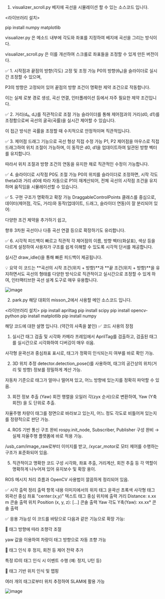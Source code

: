 1. visualizer_scroll.py
베지에 곡선을 시뮬레이션 할 수 있는 소스코드 입니다.

<라이브러리 설치>

pip install numpy matplotlib

visualizer.py 은 메소드 내부에 각도와 좌표를 지정하여 베지에 곡선을 그리는 방식이다.

visualizer_scroll.py 은 이를 개선하여 스크롤로 좌표들을 조정할 수 있게 만든 버전이다.





✅ 1. 시작점과 끝점의 방향(각도) 고정 및 조정 가능
P0의 방향(θ₀)을 슬라이더로 실시간 조정할 수 있으며,

P3의 방향은 고정되어 있어 끝점의 방향 조건이 명확한 제약 조건으로 작동합니다.

이는 실제 로봇 경로 생성, 곡선 연결, 인터폴레이션 등에서 자주 필요한 제약 조건입니다.

✅ 2. 거리(d₀, d₁)를 직관적으로 조절 가능
슬라이더를 통해 제어점과의 거리(d0, d1)를 조정함으로써 곡선의 굴곡(곡률)을 실시간 제어할 수 있습니다.

이 접근 방식은 곡률을 조정할 때 수치적으로 안정적이며 직관적입니다.

✅ 3. 제어점 드래그 기능으로 곡선 형상 직접 수정 가능
P1, P2 제어점을 마우스로 직접 드래그하여 위치 조절이 가능하며, 이 동작은 d0, d1을 업데이트하여 일관된 방향 벡터를 유지합니다.

따라서 위치 조절과 방향 조건의 연동을 유지한 채로 직관적인 수정이 가능합니다.

✅ 4. 슬라이더로 시작점 P0도 조절 가능
P0의 위치를 슬라이더로 조정하면, 시작 각도 theta0과 거리 d0에 따라 자동으로 P1이 재계산되어, 전체 곡선의 시작점 조건을 유지하며 움직임을 시뮬레이션할 수 있습니다.

✅ 5. 구현 구조가 명확하고 확장 가능
DraggableControlPoints 클래스를 중심으로, 데이터(제어점, 각도, 거리)와 동작(업데이트, 드래그, 슬라이더 연동)이 잘 분리되어 있어:

다양한 조건 제약을 추가하기 쉽고,

향후 3차원 곡선이나 다중 곡선 연결 등으로 확장하기도 유리합니다.

✅ 6. 시각적 피드백이 빠르고 직관적
각 제어점의 이름, 방향 벡터(화살표), 색상 등을 다르게 설정하여 사용자가 구조를 쉽게 이해할 수 있도록 시각적 단서를 제공합니다.

실시간 draw_idle()을 통해 빠른 피드백이 제공됩니다.

💡 요약
이 코드는 **곡선의 시작 조건(위치 + 방향)**과 **끝 조건(위치 + 방향)**을 유지하면서도 곡선의 형태를 다양한 방식으로 직관적이고 실시간으로 조정할 수 있게 하여, 인터랙티브한 곡선 설계 도구로 매우 유용합니다.

![image](https://github.com/user-attachments/assets/c4ee03e4-7cea-4060-82d7-166c463a0971)


2. park.py
해당 대회의 misson_2에서 사용할 메인 소스코드 입니다.

<라이브러리 설치>
pip install apriltag
pip install scipy
pip install opencv-python
pip install matplotlib
pip install numpy	


해당 코드에 대한 설명 입니다. (약간의 사족을 붙인)
✅ 코드 사용의 장점
1. 실시간 태그 검출 및 시각화
카메라 프레임에서 AprilTag를 검출하고, 검출된 태그를 실시간으로 시각화하여 디버깅이 매우 쉬움.

사각형 윤곽선과 중심좌표 표시로, 태그가 정확히 인식되는지 여부를 바로 확인 가능.

2. 3D 위치 추정
detector.detection_pose()를 사용하여, 태그의 공간상의 위치(거리 및 방향) 정보를 정밀하게 계산 가능.

자동차 기준으로 태그가 얼마나 떨어져 있고, 어느 방향에 있는지를 정확히 파악할 수 있음.

3. 회전 정보 추출 (Yaw)
회전 행렬을 오일러 각(zyx 순서)으로 변환하여, Yaw (Y축 회전) 을 도 단위로 추출.

자율주행 차량이 태그를 정면으로 바라보고 있는지, 어느 정도 각도로 비틀어져 있는지를 정량적으로 판단 가능.

4. ROS 기반 통신 구조 완비
rospy.init_node, Subscriber, Publisher 구성 완비 → 실제 자율주행 플랫폼에 바로 적용 가능.

/usb_cam/image_raw로부터 이미지를 받고, /xycar_motor로 모터 제어를 수행하는 구조가 표준화되어 있음.

5. 직관적이고 명확한 코드 구성
시각화, 좌표 추출, 거리계산, 회전 추출 등 각 역할이 명확하게 나누어져 있어 유지보수 및 확장 용이.

ROS 메시지 처리 흐름과 OpenCV 사용법이 깔끔하게 정리되어 있음.

✅ 시각 출력 정리
출력 항목	내용	이미지에서의 위치
태그 윤곽선	초록색 사각형	태그 외곽선
중심 좌표	"center:(x,y)" 텍스트	태그 중심 위치에 출력
거리	Distance: x.xx m	콘솔 출력
위치	Position (x, y, z): [...]	콘솔 출력
Yaw 각도	Y축(Yaw): xx.xx°	콘솔 출력

✅ 응용 가능성
이 코드를 바탕으로 다음과 같은 기능으로 확장 가능:

🧭 태그 방향에 따라 조향각 조절

yaw 값을 이용하여 차량이 태그 방향으로 자동 조향 가능

🚦 태그 인식 후 정지, 회전 등 제어 전략 추가

특정 ID의 태그 인식 시 이벤트 수행 (예: 정지, U턴 등)

🧠 태그 기반 위치 인식 및 맵핑

여러 개의 태그로부터 위치 추정하여 SLAM에 활용 가능

![image](https://github.com/user-attachments/assets/a9ef1333-28f4-4255-ba02-eb8e3f4ac6bb)
